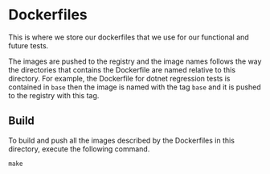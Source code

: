 # Dockerfiles

This is where we store our dockerfiles that we use for our functional and future tests.

The images are pushed to the registry and the image names follows the way the
directories that contains the Dockerfile are named relative to this directory.
For example, the Dockerfile for dotnet regression tests is contained in
`base` then the image is named with the tag
`base` and it is pushed to the registry with this tag.

## Build

To build and push all the images described by the Dockerfiles in this
directory, execute the following command.

```
make
```
